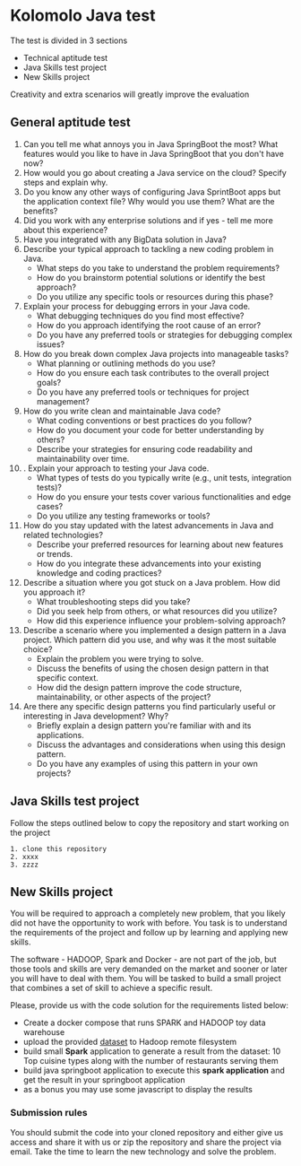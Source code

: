 # Kolomolo Java test

The test is divided in 3 sections
- Technical aptitude test
- Java Skills test project
- New Skills project

Creativity and extra scenarios will greatly improve the evaluation

## General aptitude test

1. Can you tell me what annoys you in Java SpringBoot the most? What features would you like to have in Java SpringBoot that you don't have now?
1. How would you go about creating a Java service on the cloud? Specify steps and explain why.
1. Do you know any other ways of configuring Java SprintBoot apps but the application context file? Why would you use them? What are the benefits?
1. Did you work with any enterprise solutions and if yes - tell me more about this experience?
1. Have you integrated with any BigData solution in Java?
1. Describe your typical approach to tackling a new coding problem in Java.
   - What steps do you take to understand the problem requirements?
   - How do you brainstorm potential solutions or identify the best approach?
   - Do you utilize any specific tools or resources during this phase?
1. Explain your process for debugging errors in your Java code.
   -  What debugging techniques do you find most effective?
   - How do you approach identifying the root cause of an error?
   - Do you have any preferred tools or strategies for debugging complex issues?
1. How do you break down complex Java projects into manageable tasks?
   - What planning or outlining methods do you use?
   - How do you ensure each task contributes to the overall project goals?
   - Do you have any preferred tools or techniques for project management?
1. How do you write clean and maintainable Java code?
   - What coding conventions or best practices do you follow?
   - How do you document your code for better understanding by others?
   - Describe your strategies for ensuring code readability and maintainability over time.
1. . Explain your approach to testing your Java code.
   - What types of tests do you typically write (e.g., unit tests, integration tests)?
   - How do you ensure your tests cover various functionalities and edge cases?
   - Do you utilize any testing frameworks or tools?
1. How do you stay updated with the latest advancements in Java and related technologies?
   - Describe your preferred resources for learning about new features or trends.
   - How do you integrate these advancements into your existing knowledge and coding practices?
1. Describe a situation where you got stuck on a Java problem. How did you approach it?
   - What troubleshooting steps did you take?
   - Did you seek help from others, or what resources did you utilize?
   - How did this experience influence your problem-solving approach?
1. Describe a scenario where you implemented a design pattern in a Java project. Which pattern did you use, and why was it the most suitable choice?
   - Explain the problem you were trying to solve.
   - Discuss the benefits of using the chosen design pattern in that specific context.
   - How did the design pattern improve the code structure, maintainability, or other aspects of the project?
1. Are there any specific design patterns you find particularly useful or interesting in Java development? Why?
   - Briefly explain a design pattern you're familiar with and its applications.
   - Discuss the advantages and considerations when using this design pattern.
   - Do you have any examples of using this pattern in your own projects?

## Java Skills test project

Follow the steps outlined below to copy the repository and 
start working on the project
```
1. clone this repository
2. xxxx
3. zzzz
```

## New Skills project

You will be required to approach a completely new problem, that you likely did not have the opportunity to work with before.
You task is to understand the requirements of the project and follow up by learning and applying new skills.

The software - HADOOP, Spark and Docker - are not part of the job, but those tools and skills are very demanded on the market
and sooner or later you will have to deal with them. You will be tasked to build a small project that combines a set of skill
to achieve a specific result.

Please, provide us with the code solution for the requirements listed below:

- Create a docker compose that runs SPARK and HADOOP toy data warehouse
- upload the provided [dataset](https://github.com/alexkolomolo/javatest/blob/main/data/foodhub_order.csv) to Hadoop remote filesystem
- build small __Spark__ application to generate a result from the dataset: 10 Top cuisine types along with the number of restaurants serving them
- build java springboot application to execute this __spark application__ and get the result in your springboot application
- as a bonus you may use some javascript to display the results

### Submission rules

You should submit the code into your cloned repository and either give us access and share it with us or zip the repository and share
the project via email. Take the time to learn the new technology and solve the problem.
